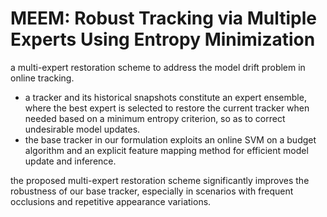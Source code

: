 # MEEM: Robust Tracking via Multiple Experts Using Entropy Minimization
a multi-expert restoration scheme to address the model drift problem in online tracking.
- a tracker and its historical snapshots constitute an expert ensemble, where the best expert is selected to restore the current tracker when needed based on a minimum entropy criterion,
so as to correct undesirable model updates.
- the base tracker in our formulation exploits an online SVM on a budget algorithm and an explicit feature mapping
method for efficient model update and inference.

the proposed multi-expert restoration scheme significantly improves
the robustness of our base tracker, especially in scenarios with frequent occlusions and repetitive appearance variations.
